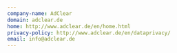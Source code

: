 ```yaml
---
company-name: AdClear
domain: adclear.de
home: http://www.adclear.de/en/home.html
privacy-policy: http://www.adclear.de/en/dataprivacy/
email: info@adclear.de
---
```




